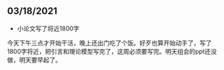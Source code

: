 ## 03/18/2021

* 小论文写了将近1800字

今天下午三点才开始干活，晚上还出门吃了个饭。好歹也算开始动手了，写了1800字将近，把引言和理论模型写完了，这周必须要写完。明天组会的ppt还没做，明天要早起了。